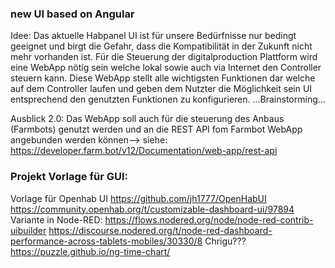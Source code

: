 ### new UI based on Angular

Idee: Das aktuelle Habpanel UI ist für unsere Bedürfnisse nur bedingt geeignet und birgt die Gefahr, dass die Kompatibilität in der Zukunft nicht mehr vorhanden ist. Für die Steuerung der digitalproduction Plattform wird eine WebApp nötig sein welche lokal sowie auch via Internet den Controller steuern kann. Diese WebApp stellt alle wichtigsten Funktionen dar welche auf dem Controller laufen und geben dem Nutzter die Möglichkeit sein UI entsprechend den genutzten Funktionen zu konfigurieren. 
...Brainstorming...

Ausblick 2.0: Das WebApp soll auch für die steuerung des Anbaus (Farmbots) genutzt werden und an die REST API fom Farmbot WebApp angebunden werden können--> siehe:
https://developer.farm.bot/v12/Documentation/web-app/rest-api 


### Projekt Vorlage für GUI:

Vorlage für Openhab UI https://github.com/jh1777/OpenHabUI
https://community.openhab.org/t/customizable-dashboard-ui/97894
Variante in Node-RED:
https://flows.nodered.org/node/node-red-contrib-uibuilder
https://discourse.nodered.org/t/node-red-dashboard-performance-across-tablets-mobiles/30330/8
Chrigu???
https://puzzle.github.io/ng-time-chart/
